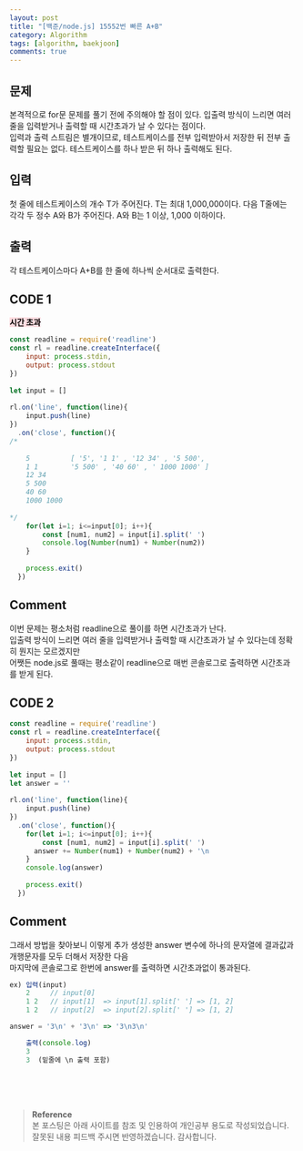 ```yaml
---
layout: post
title: "[백준/node.js] 15552번 빠른 A+B"
category: Algorithm
tags: [algorithm, baekjoon]
comments: true
---
```


## 문제
본격적으로 for문 문제를 풀기 전에 주의해야 할 점이 있다. 입출력 방식이 느리면 여러 줄을 입력받거나 출력할 때 시간초과가 날 수 있다는 점이다.   
입력과 출력 스트림은 별개이므로, 테스트케이스를 전부 입력받아서 저장한 뒤 전부 출력할 필요는 없다. 테스트케이스를 하나 받은 뒤 하나 출력해도 된다.

## 입력
첫 줄에 테스트케이스의 개수 T가 주어진다. T는 최대 1,000,000이다. 다음 T줄에는 각각 두 정수 A와 B가 주어진다. A와 B는 1 이상, 1,000 이하이다.

## 출력
각 테스트케이스마다 A+B를 한 줄에 하나씩 순서대로 출력한다.

## CODE 1
**<mark style='background-color: #ffdce0'> 시간 초과 </mark>**
```javascript
const readline = require('readline')
const rl = readline.createInterface({
    input: process.stdin,
    output: process.stdout
})
 
let input = []
 
rl.on('line', function(line){
    input.push(line)
})
  .on('close', function(){
/*
 
    5          [ '5', '1 1' , '12 34' , '5 500',
    1 1        '5 500' , '40 60' , ' 1000 1000' ]
    12 34
    5 500
    40 60
    1000 1000
 
*/
    for(let i=1; i<=input[0]; i++){
        const [num1, num2] = input[i].split(' ')
        console.log(Number(num1) + Number(num2))
    }  
 
    process.exit()
  })
```
## Comment
이번 문제는 평소처럼 readline으로 풀이를 하면 시간초과가 난다.    
입출력 방식이 느리면 여러 줄을 입력받거나 출력할 때 시간초과가 날 수 있다는데 정확히 뭔지는 모르겠지만   
어쨋든 node.js로 풀때는 평소같이 readline으로 매번 콘솔로그로 출력하면 시간초과를 받게 된다.
 
## CODE 2
```javascript
const readline = require('readline')
const rl = readline.createInterface({
    input: process.stdin,
    output: process.stdout
})
 
let input = []
let answer = ''
 
rl.on('line', function(line){  
    input.push(line)
})
  .on('close', function(){
    for(let i=1; i<=input[0]; i++){
        const [num1, num2] = input[i].split(' ')
      answer += Number(num1) + Number(num2) + '\n
    }
    console.log(answer) 
    
    process.exit()
  })
```

## Comment
그래서 방법을 찾아보니 이렇게 추가 생성한 answer 변수에 하나의 문자열에 결과값과 개행문자를 모두 더해서 저장한 다음   
마지막에 콘솔로그로 한번에 answer를 출력하면 시간초과없이 통과된다.

```javascript
ex) 입력(input)         
    2     // input[0]
    1 2   // input[1]  => input[1].split[' '] => [1, 2]
    1 2   // input[2]  => input[2].split[' '] => [1, 2]   

answer = '3\n' + '3\n' => '3\n3\n'

    출력(console.log)
    3
    3  (밑줄에 \n 출력 포함)
```
<br>
<br>
<br>

>**Reference**   
본 포스팅은 아래 사이트를 참조 및 인용하여 개인공부 용도로 작성되었습니다.   
잘못된 내용 피드백 주시면 반영하겠습니다. 감사합니다.   
[]()